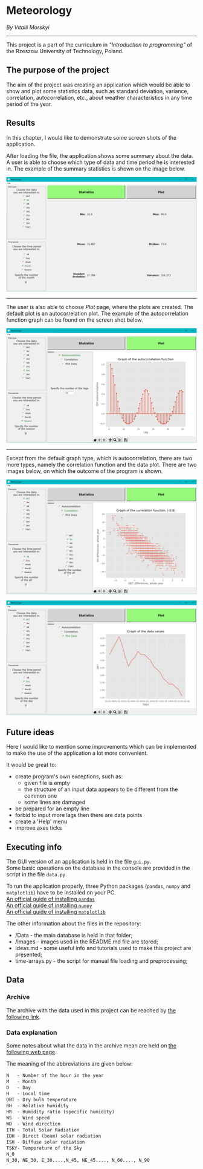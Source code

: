 # **Meteorology**  
*By Vitalii Morskyi*  
  
***
  
This project is a part of the curriculum in *"Introduction to programming"* of the Rzeszow University of Technology, Poland.  
  

## The purpose of the project  
  
The aim of the project was creating an application which would be able to show and plot some statistics data, such as standard deviation, variance, correlation, autocorrelation, etc., about weather characteristics in any time period of the year.
  
  
## Results  
  
In this chapter, I would like to demonstrate some screen shots of the application.  
  
After loading the file, the application shows some summary about the data. A user is able to choose which type of data and time period he is interested in. The example of the summary statistics is shown on the image below.
  
![Statistics page](/Images/statistics.png)  
  
***  
  
The user is also able to choose *Plot* page, where the plots are created. The default plot is an autocorrelation plot. The example of the autocorrelation function graph can be found on the screen shot below.  
  
![Autocorrelation function](/Images/autocorrelation.png)  
  
***
  
Except from the default graph type, which is autocorrelation, there are two more types, namely the correlation function and the data plot.
There are two images below, on which the outcome of the program is shown.  
  
![Correlation function](/Images/correlation.png)  
  
![Plot data](/Images/plot_data.png)  
  
  
## Future ideas  
  
Here I would like to mention some improvements which can be implemented to make the use of the application a lot more convenient.  
  
It would be great to:  
 - create program's own exceptions, such as:  
 	* given file is empty  
 	* the structure of an input data appears to be different from the common one  
 	* some lines are damaged  
 - be prepared for an empty line  
 - forbid to input more lags then there are data points  
 - create a 'Help' menu  
 - improve axes ticks  
  
## Executing info  
  
The GUI version of an application is held in the file `gui.py`.  
Some basic operations on the database in the console are provided in the script in the file `data.py`.  

To run the application properly, three Python packages (`pandas`, `numpy` and `matplotlib`) have to be installed on your PC.  
[An official guide of installing `pandas`](https://pandas.pydata.org/getting_started.html)  
[An official guide of installing `numpy`](https://numpy.org/install/)  
[An official guide of installing `matplotlib`](https://matplotlib.org/3.1.1/users/installing.html)  
  
The other information about the files in the repository:
 - /Data - the main database is held in that folder;  
 - /Images - images used in the README.md file are stored;  
 - Ideas.md - some useful info and tutorials used to make this project are presented;  
 - time-arrays.py - the script for manual file loading and preprocessing;  


  
## Data  
  
### Archive  

The archive with the data used in this project can be reached by [the following link](https://archiwum.miir.gov.pl/media/51867/wmo122950iso.txt).  
  
### Data explanation  

Some notes about what the data in the archive mean are held on [the following web page](https://archiwum.miir.gov.pl/strony/zadania/budownictwo/charakterystyka-energetyczna-budynkow/dane-do-obliczen-energetycznych-budynkow-1/#Typowe%20lata%20meteorologiczne%20i%20statystyczne%20dane%20klimatyczne%20do%20oblicze%C5%84%20energetycznych%20budynk%C3%B3w).  
  
  
The meaning of the abbreviations are given below:  

	N 	- Number of the hour in the year
	M 	- Month
	D 	- Day
	H 	- Local time
	DBT - Dry bulb temperature 
	RH 	- Relative humidity
	HR 	- Humidity ratio (specific humidity)
	WS 	- Wind speed
	WD 	- Wind direction
	ITH - Total Solar Radiation
	IDH - Direct (beam) solar radiation
	ISH	- Diffuse solar radiation
	TSKY- Temperature of the Sky
	N_0
	N_30, NE_30, E_30....,N_45, NE_45...., N_60...., N_90
  
